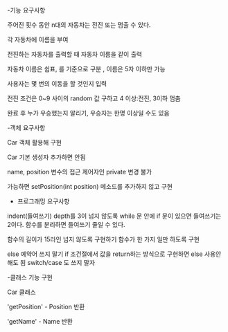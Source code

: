 -기능 요구사항

 주어진 횟수 동안 n대의 자동차는 전진 또는 멈출 수 있다.
 
 각 자동차에 이름을 부여
  
 전진하는 자동차를 출력할 때 자동차 이름을 같이 출력
 
 자동차 이름은 쉼표, 를 기준으로 구분 , 이름은 5자 이하만 가능
 
 사용자는 몇 번의 이동을 할 것인지 입력
 
 전진 조건은 0~9 사이의 random 값 구하고 4 이상:전진, 3이하 멈춤
 
 완료 후 누가 우승했는지 알리기, 우승자는 한명 이상일 수도 있음
 
 -객체 요구사항

Car 객체 활용해 구현

Car 기본 생성자 추가하면 안됨

name, position 변수의 접근 제어자인 private 변경 불가

가능하면 setPosition(int position) 메소드를 추가하지 않고 구현

- 프로그래밍 요구사항

indent(들여쓰기) depth를 3이 넘지 않도록
while 문 안에 if 문이 있으면 들여쓰기는 2이다.
함수를 분리하면 들여쓰기 줄일 수 있다.

함수의 길이가 15라인 넘지 않도록 구현하기
함수가 한 가지 일만 하도록 구현

else 예약어 쓰지 말기
if 조건절에서 값을 return하는 방식으로 구현하면 else 사용안해도 됨
switch/case 도 쓰지 말자


-클래스 기능 구현

Car 클래스

'getPosition' - Position 반환

'getName' - Name 반환 


